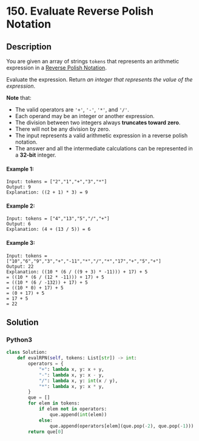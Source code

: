 # 150. Evaluate Reverse Polish Notation

## Description
You are given an array of strings `tokens` that represents an arithmetic expression in a [Reverse Polish Notation](http://en.wikipedia.org/wiki/Reverse_Polish_notation).

Evaluate the expression. Return *an integer that represents the value of the expression*.

**Note** that:

-   The valid operators are `'+'`, `'-'`, `'*'`, and `'/'`.
-   Each operand may be an integer or another expression.
-   The division between two integers always **truncates toward zero**.
-   There will not be any division by zero.
-   The input represents a valid arithmetic expression in a reverse polish notation.
-   The answer and all the intermediate calculations can be represented in a **32-bit** integer.

#### Example 1:
```
Input: tokens = ["2","1","+","3","*"]
Output: 9
Explanation: ((2 + 1) * 3) = 9
```

#### Example 2:
```
Input: tokens = ["4","13","5","/","+"]
Output: 6
Explanation: (4 + (13 / 5)) = 6
```

#### Example 3:
```
Input: tokens = ["10","6","9","3","+","-11","*","/","*","17","+","5","+"]
Output: 22
Explanation: ((10 * (6 / ((9 + 3) * -11))) + 17) + 5
= ((10 * (6 / (12 * -11))) + 17) + 5
= ((10 * (6 / -132)) + 17) + 5
= ((10 * 0) + 17) + 5
= (0 + 17) + 5
= 17 + 5
= 22
```


## Solution

### Python3
```python
class Solution:
    def evalRPN(self, tokens: List[str]) -> int:
        operators = {
            "+": lambda x, y: x + y,
            "-": lambda x, y: x - y,
            "/": lambda x, y: int(x / y),
            "*": lambda x, y: x * y,
        }
        que = []
        for elem in tokens:
            if elem not in operators:
                que.append(int(elem))
            else:
                que.append(operators[elem](que.pop(-2), que.pop(-1)))
        return que[0]
```
